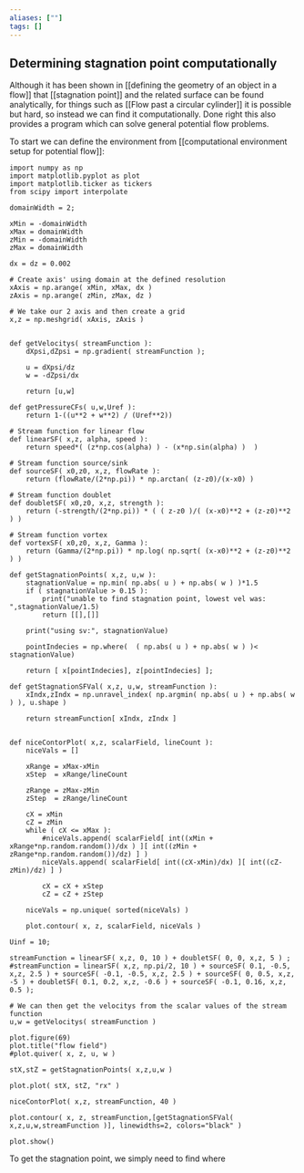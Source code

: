 ```yaml
---
aliases: [""]
tags: []
---
```


## Determining stagnation point computationally

Although it has been shown in [[defining the geometry of an object in a flow]] that [[stagnation point]] and the related surface can be found analytically, for things such as [[Flow past a circular cylinder]] it is possible but hard, so instead we can find it computationally. Done right this also provides a program which can solve general potential flow problems.

To start we can define the environment from [[computational environment setup for potential flow]]:


```jupyter
import numpy as np
import matplotlib.pyplot as plot
import matplotlib.ticker as tickers
from scipy import interpolate

domainWidth = 2;

xMin = -domainWidth
xMax = domainWidth
zMin = -domainWidth
zMax = domainWidth

dx = dz = 0.002

# Create axis' using domain at the defined resolution
xAxis = np.arange( xMin, xMax, dx )
zAxis = np.arange( zMin, zMax, dz )

# We take our 2 axis and then create a grid
x,z = np.meshgrid( xAxis, zAxis )
 

def getVelocitys( streamFunction ):
	dXpsi,dZpsi = np.gradient( streamFunction );
	
	u = dXpsi/dz
	w = -dZpsi/dx
	
	return [u,w]

def getPressureCFs( u,w,Uref ):
	return 1-((u**2 + w**2) / (Uref**2))

# Stream function for linear flow
def linearSF( x,z, alpha, speed ):
    return speed*( (z*np.cos(alpha) ) - (x*np.sin(alpha) )  )

# Stream function source/sink
def sourceSF( x0,z0, x,z, flowRate ): 
    return (flowRate/(2*np.pi)) * np.arctan( (z-z0)/(x-x0) )

# Stream function doublet
def doubletSF( x0,z0, x,z, strength ): 
    return (-strength/(2*np.pi)) * ( ( z-z0 )/( (x-x0)**2 + (z-z0)**2 ) )

# Stream function vortex
def vortexSF( x0,z0, x,z, Gamma ): 
    return (Gamma/(2*np.pi)) * np.log( np.sqrt( (x-x0)**2 + (z-z0)**2 ) )

def getStagnationPoints( x,z, u,w ): 
	stagnationValue = np.min( np.abs( u ) + np.abs( w ) )*1.5
	if ( stagnationValue > 0.15 ):
		print("unable to find stagnation point, lowest vel was: ",stagnationValue/1.5)
		return [[],[]]

	print("using sv:", stagnationValue)

	pointIndecies = np.where(  ( np.abs( u ) + np.abs( w ) )< stagnationValue) 

	return [ x[pointIndecies], z[pointIndecies] ];

def getStagnationSFVal( x,z, u,w, streamFunction ):
	xIndx,zIndx = np.unravel_index( np.argmin( np.abs( u ) + np.abs( w ) ), u.shape ) 

	return streamFunction[ xIndx, zIndx ]


def niceContorPlot( x,z, scalarField, lineCount ):
	niceVals = []

	xRange = xMax-xMin
	xStep  = xRange/lineCount

	zRange = zMax-zMin
	zStep  = zRange/lineCount

	cX = xMin
	cZ = zMin
	while ( cX <= xMax ):
		#niceVals.append( scalarField[ int((xMin + xRange*np.random.random())/dx ) ][ int((zMin + zRange*np.random.random())/dz) ] )
		niceVals.append( scalarField[ int((cX-xMin)/dx) ][ int((cZ-zMin)/dz) ] )

		cX = cX + xStep
		cZ = cZ + zStep

	niceVals = np.unique( sorted(niceVals) )

	plot.contour( x, z, scalarField, niceVals )

Uinf = 10;

streamFunction = linearSF( x,z, 0, 10 ) + doubletSF( 0, 0, x,z, 5 ) ;
#streamFunction = linearSF( x,z, np.pi/2, 10 ) + sourceSF( 0.1, -0.5, x,z, 2.5 ) + sourceSF( -0.1, -0.5, x,z, 2.5 ) + sourceSF( 0, 0.5, x,z, -5 ) + doubletSF( 0.1, 0.2, x,z, -0.6 ) + sourceSF( -0.1, 0.16, x,z, 0.5 );

# We can then get the velocitys from the scalar values of the stream function
u,w = getVelocitys( streamFunction )

plot.figure(69)
plot.title("flow field")
#plot.quiver( x, z, u, w )

stX,stZ = getStagnationPoints( x,z,u,w )

plot.plot( stX, stZ, "rx" )

niceContorPlot( x,z, streamFunction, 40 )

plot.contour( x, z, streamFunction,[getStagnationSFVal( x,z,u,w,streamFunction )], linewidths=2, colors="black" )

plot.show()

```

To get the stagnation point, we simply need to find where

